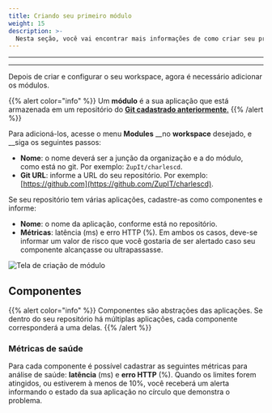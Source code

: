```yaml
---
title: Criando seu primeiro módulo
weight: 15
description: >-
  Nesta seção, você vai encontrar mais informações de como criar seu primeiro módulo.
---
```

---

---

Depois de criar e configurar o seu workspace, agora é necessário adicionar os módulos. 

{{% alert color="info" %}}
Um **módulo** é a sua aplicação que está armazenada em um repositório do [**Git cadastrado anteriormente**.](definindo-workspace/github)
{{% /alert %}}

Para adicioná-los, acesse o menu **Modules** __no **workspace** desejado, e __siga os seguintes passos:

* **Nome**: o nome deverá ser a junção da organização e a do módulo, como está no git. Por exemplo: `ZupIt/charlescd`.
* **Git URL**: informe a URL do seu repositório. Por exemplo: [https://github.com](https://github.com/ZupIT/charlescd).

Se seu repositório tem várias aplicações, cadastre-as como componentes e informe: 

* **Nome**: o nome da aplicação, conforme está no repositório.
* **Métricas**: latência \(ms\) e erro HTTP \(%\). Em ambos os casos, deve-se informar um valor de risco que você gostaria de ser alertado caso seu componente alcançasse ou ultrapassasse.

![Tela de cria&#xE7;&#xE3;o de m&#xF3;dulo](/shared/criac-a-o-de-modulo%20%281%29.png)

## Componentes 

{{% alert color="info" %}}
Componentes são abstrações das aplicações. Se dentro do seu repositório há múltiplas aplicações, cada componente corresponderá a uma delas.
{{% /alert %}}

### Métricas de saúde

Para cada componente é possível cadastrar as seguintes métricas para análise de saúde: **latência** \(ms\) e **erro HTTP** \(%\). Quando os limites forem atingidos, ou estiverem à menos de 10%, você receberá um alerta informando o estado da sua aplicação no círculo que demonstra o problema.
